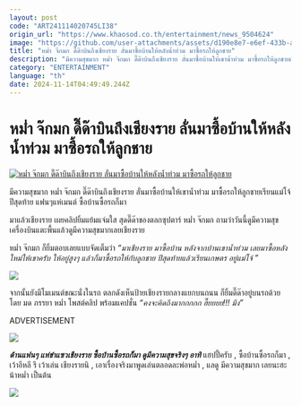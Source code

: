 ```yaml
---
layout: post
code: "ART241114020745LI38"
origin_url: "https://www.khaosod.co.th/entertainment/news_9504624"
image: "https://github.com/user-attachments/assets/d190e8e7-e6ef-433b-a93c-a2c52da779ba"
title: "หม่ำ จ๊กมก ดี๊ด๊าบินถึงเชียงราย ลั่นมาซื้อบ้านให้หลังน้ำท่วม มาซื้อรถให้ลูกชาย"
description: "มีความสุขมาก หม่ำ จ๊กมก ดี๊ด๊าบินถึงเชียงราย ลั่นมาซื้อบ้านให้เขาน้ำท่วม มาซื้อรถให้ลูกชายเรียนแม่โจ้ปีสุดท้าย แฟนๆแห่เมนต์ ซื้อบ้านซื้อรถก็มา"
category: "ENTERTAINMENT"
language: "th"
date: 2024-11-14T04:49:49.244Z
---
```


# หม่ำ จ๊กมก ดี๊ด๊าบินถึงเชียงราย ลั่นมาซื้อบ้านให้หลังน้ำท่วม มาซื้อรถให้ลูกชาย

[![หม่ำ จ๊กมก ดี๊ด๊าบินถึงเชียงราย ลั่นมาซื้อบ้านให้หลังน้ำท่วม มาซื้อรถให้ลูกชาย](https://www.khaosod.co.th/wpapp/uploads/2024/11/mumchiangrai1411679998.jpg "หม่ำ จ๊กมก ดี๊ด๊าบินถึงเชียงราย ลั่นมาซื้อบ้านให้หลังน้ำท่วม มาซื้อรถให้ลูกชาย")](https://www.khaosod.co.th/wpapp/uploads/2024/11/mumchiangrai1411679998.jpg)

มีความสุขมาก หม่ำ จ๊กมก ดี๊ด๊าบินถึงเชียงราย ลั่นมาซื้อบ้านให้เขาน้ำท่วม มาซื้อรถให้ลูกชายเรียนแม่โจ้ปีสุดท้าย แฟนๆแห่เมนต์ ซื้อบ้านซื้อรถก็มา

มาแล้วเชียงราย เผยคลิปยิ้มแย้มแจ่มใส สุดดี๊ด๊าของตลกซุปตาร์ หม่ำ จ๊กมก ถามว่าวันนี้ดูมีความสุข เครื่องบินแตะพื้นแล้วดูมีความสุขมากเลยเชียงราย

หม่ำ จ๊กมก ก็ยิ้มตอบเลยแบบจัดเต็มว่า _“มาเชียงราย มาซื้อบ้าน หลังจากบ้านเขาน้ำท่วม เลยมาซื้อหลังใหม่ให้เขาครับ ให้อยู่สูงๆ แล้วก็มาซื้อรถให้กับลูกชาย ปีสุดท้ายแล้วเรียนเกษตร อยู่แม่โจ้ ”_

[![](https://www.khaosod.co.th/wpapp/uploads/2024/11/mumchiangrai1411671.jpg)](https://www.khaosod.co.th/wpapp/uploads/2024/11/mumchiangrai1411671.jpg)

จากนั้นยังมีโมเมนต์ขณะนั่งในรถ ตลกดังเห็นป้ายเชียงรายกลางแยกบนถนน ก็ยิ้มดี๊ด๊าอยู่บนรถด้วย โดย มด ภรรยา หม่ำ โพสต์คลิป พร้อมแคปชั่น _“คงจะคิดถึงมากกกกก ฮื๊ยยยย!!! มึง”_

ADVERTISEMENT

[![](https://www.khaosod.co.th/wpapp/uploads/2024/11/mumchiangrai14116711.jpg)](https://www.khaosod.co.th/wpapp/uploads/2024/11/mumchiangrai14116711.jpg)

_**ด้านแฟนๆ แห่ขำแซวเชียงราย ซื้อบ้านซื้อรถก็มา ดูมีความสุขจริงๆ อาทิ**_ แฮปปี้ครับ , ซื้อบ้านซื้อรถก็มา , เว้าอีหลี รึ เว้าเล่น เชียงรายนิ , เอาเรื่องจริงมาพูดเล่นตลอดละพ่อหม่ำ , แลดู มีความสุขมาก เลยนะฮะ น้าหม่ำ เป็นต้น

[![](https://www.khaosod.co.th/wpapp/uploads/2024/11/mumchiangrai14116712.jpg)](https://www.khaosod.co.th/wpapp/uploads/2024/11/mumchiangrai14116712.jpg)

